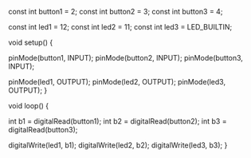 const int button1 = 2;
const int button2 = 3;
const int button3 = 4;

const int led1 = 12;
const int led2 = 11;
const int led3 = LED_BUILTIN; 

void setup() {

  pinMode(button1, INPUT);
  pinMode(button2, INPUT);
  pinMode(button3, INPUT);

  pinMode(led1, OUTPUT);
  pinMode(led2, OUTPUT);
  pinMode(led3, OUTPUT);
}

void loop() {
  
  int b1 = digitalRead(button1);
  int b2 = digitalRead(button2);
  int b3 = digitalRead(button3);

  
  digitalWrite(led1, b1);
  digitalWrite(led2, b2);
  digitalWrite(led3, b3);
}
